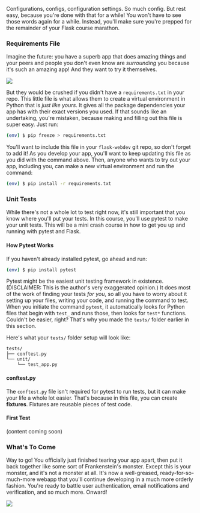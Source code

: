 Configurations, configs, configuration settings. So much config. But rest easy, because you're done with that for a while! You won't have to see those words again for a while. Instead, you'll make sure you're prepped for the remainder of your Flask course marathon.

### Requirements File

Imagine the future: you have a superb app that does amazing things and your peers and people you don't even know are *surrounding* you because it's such an amazing app! And they want to try it themselves.

![](https://images.unsplash.com/photo-1465199308303-08e6bc3fa443?ixlib=rb-1.2.1&ixid=eyJhcHBfaWQiOjEyMDd9&auto=format&fit=crop&w=500&q=80)

But they would be crushed if you didn't have a `requirements.txt` in your repo. This little file is what allows them to create a virtual environment in Python that is *just like yours*. It gives all the package dependencies your app has with their exact versions you used. If that sounds like an undertaking, you're mistaken, because making and filling out this file is super easy. Just run:

```bash
(env) $ pip freeze > requirements.txt
```

[//]: # (Show an example, indicate the versions may be outdated)

You'll want to include this file in your `flask-webdev` git repo, so don't forget to add it! As you develop your app, you'll want to keep updating this file as you did with the command above. Then, anyone who wants to try out your app, including you, can make a new virtual environment and run the command:

```bash
(env) $ pip install -r requirements.txt
```

### Unit Tests

While there's not a whole lot to test right now, it's still important that you know where you'll put your tests. In this course, you'll use pytest to make your unit tests. This will be a mini crash course in how to get you up and running with pytest and Flask.

#### How Pytest Works

[//]: # (TODO: Add more)

If you haven't already installed pytest, go ahead and run:

```bash
(env) $ pip install pytest
```

Pytest might be the easiest unit testing framework in existence. (DISCLAIMER: This is the author's very exaggerated opinion.) It does most of the work of finding your tests *for you*, so all you have to worry about it setting up your files, writing your code, and running the command to test. When you initiate the command `pytest`, it automatically looks for Python files that begin with `test_` and runs those, then looks for `test*` functions. Couldn't be easier, right? That's why you made the `tests/` folder earlier in this section.

Here's what your `tests/` folder setup will look like:

[//]: # (TODO: Might include "functional" folder later)

```
tests/
├── conftest.py
└── unit/
    └── test_app.py
```

#### conftest.py

The `conftest.py` file isn't required for pytest to run tests, but it can make your life a whole lot easier. That's because in this file, you can create **fixtures**. Fixtures are reusable pieces of test code.

#### First Test

(content coming soon)

### What's To Come

Way to go! You officially just finished tearing your app apart, then put it back together like some sort of Frankenstein's monster. Except this is your monster, and it's not a monster at all. It's now a well-greased, ready-for-so-much-more webapp that you'll continue developing in a much more orderly fashion. You're ready to battle user authentication, email notifications and verification, and so much more. Onward!

![](https://images.unsplash.com/photo-1568223661110-54147ba680b0?ixlib=rb-1.2.1&ixid=eyJhcHBfaWQiOjEyMDd9&auto=format&fit=crop&w=700&q=80)
